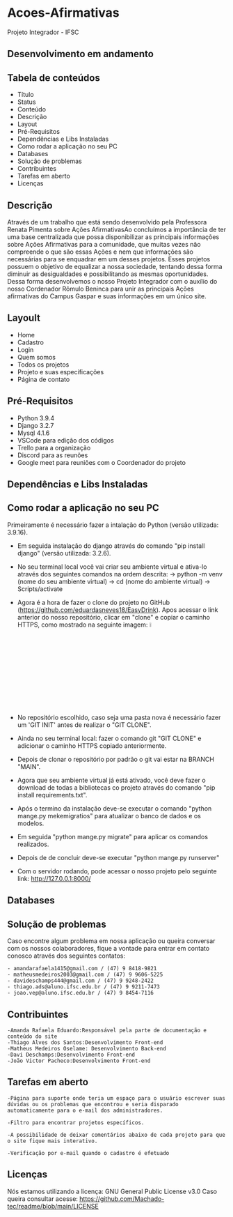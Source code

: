 # Acoes-Afirmativas
Projeto Integrador - IFSC

## Desenvolvimento em andamento

## Tabela de conteúdos
- Título
- Status
- Conteúdo
- Descrição
- Layout
- Pré-Requisitos
- Dependências e Libs Instaladas
- Como rodar a aplicação no seu PC
- Databases
- Solução de problemas
- Contribuintes
- Tarefas em aberto
- Licenças

## Descrição
Através de um trabalho que está sendo desenvolvido pela Professora Renata Pimenta sobre Ações AfirmativasAo concluímos a importância de ter uma base centralizada que possa disponibilizar as principais informações sobre Ações Afirmativas para a comunidade, que muitas vezes não compreende o que são essas Ações e nem que informações são necessárias para se enquadrar em um desses projetos. Esses projetos possuem o objetivo de equalizar a nossa sociedade, tentando dessa forma diminuir as desigualdades e possibilitando as mesmas oportunidades. Dessa forma desenvolvemos o nosso Projeto Integrador com o auxílio do nosso Cordenador Rômulo Beninca para unir as principais Ações afirmativas do Campus Gaspar e suas informações em um único site.


## Layoult
- Home
- Cadastro 
- Login
- Quem somos
- Todos os projetos
- Projeto e suas específicações
- Página de contato


## Pré-Requisitos
- Python 3.9.4
- Django 3.2.7
- Mysql 4.1.6 
- VSCode para edição dos códigos
- Trello para a organização
- Discord para as reunões
- Google meet para reuniões com o Coordenador do projeto

## Dependências e Libs Instaladas


## Como rodar a aplicação no seu PC
 Primeiramente é necessário fazer a intalação do Python (versão utilizada: 3.9.16).
- Em seguida instalação do django através do comando "pip install django" (versão utilizada: 3.2.6).
- No seu terminal local você vai criar seu ambiente virtual e ativa-lo através dos seguintes comandos na ordem descrita:
  -> python -m venv (nome do seu ambiente virtual)
  -> cd (nome do ambiente virtual)
  -> Scripts/activate
  
- Agora é a hora de fazer o clone do projeto no GitHub (https://github.com/eduardasneves18/EasyDrink). Apos acessar o link anterior do nosso repositório, clicar em "clone" e copiar o caminho HTTPS, como mostrado na seguinte imagem:  <img src="https://user-images.githubusercontent.com/86806534/135764669-e47f0b95-8e4e-402f-a044-284609ce7de9.PNG" width="5%"></img>   
                                                                                                             
-  No repositório escolhido, caso seja uma pasta nova é necessário fazer um 'GIT INIT' antes de realizar o "GIT CLONE".                                                                      
- Ainda no seu terminal local: fazer o comando git "GIT CLONE" e adicionar o caminho HTTPS copiado anteriormente.

- Depois de clonar o repositório por padrão o git vai estar na BRANCH "MAIN". 
                                  
- Agora que seu ambiente virtual já está ativado, você deve fazer o download de todas a bibliotecas co projeto através do comando "pip install requirements.txt".
                                                                                                                                           
- Após o termino da instalação deve-se executar o comando "python mange.py mekemigratios" para atualizar o banco de dados e os modelos.

- Em seguida "python mange.py migrate" para aplicar os comandos realizados. 

- Depois de de concluir deve-se executar "python mange.py runserver"

- Com o servidor rodando, pode acessar o nosso projeto pelo seguinte link: http://127.0.0.1:8000/

## Databases

## Solução de problemas
Caso encontre algum problema em nossa aplicação ou queira conversar com os nossos colaboradores, fique a vontade para entrar em contato conosco através dos seguintes contatos:

    - amandarafaela1415@gmail.com / (47) 9 8418-9821
    - matheusmedeiros2003@gmail.com / (47) 9 9606-5225
    - davideschamps444@gmail.com / (47) 9 9248-2422
    - thiago.ads@aluno.ifsc.edu.br / (47) 9 9211-7473
    - joao.vep@aluno.ifsc.edu.br / (47) 9 8454-7116


## Contribuintes

    -Amanda Rafaela Eduardo:Responsável pela parte de documentação e conteúdo do site
    -Thiago Alves dos Santos:Desenvolvimento Front-end
    -Matheus Medeiros Oselame: Desenvolvimento Back-end
    -Davi Deschamps:Desenvolvimento Front-end
    -João Victor Pacheco:Desenvolvimento Front-end


## Tarefas em aberto
    -Página para suporte onde teria um espaço para o usuário escrever suas dúvidas ou os problemas que encontrou e seria disparado automaticamente para o e-mail dos administradores.

    -Filtro para encontrar projetos específicos.

    -A possibilidade de deixar comentários abaixo de cada projeto para que o site fique mais interativo.

    -Verificação por e-mail quando o cadastro é efetuado


## Licenças
Nós estamos utilizando a licença: GNU General Public License v3.0
Caso queira consultar acesse: https://github.com/Machado-tec/readme/blob/main/LICENSE






